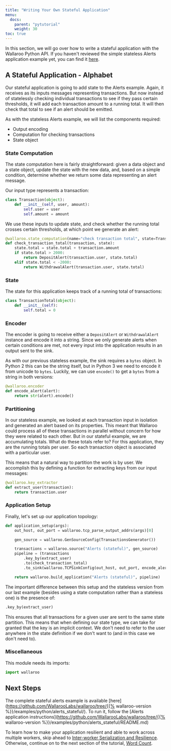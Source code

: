 ```yaml
---
title: "Writing Your Own Stateful Application"
menu:
  docs:
    parent: "pytutorial"
    weight: 30
toc: true
---
```

In this section, we will go over how to write a stateful application with the Wallaroo Python API. If you haven't reviewed the simple stateless Alerts application example yet, you can find it [here](/python-tutorial/writing-your-own-application/).

## A Stateful Application - Alphabet

Our stateful application is going to add state to the Alerts example. Again, it receives as its inputs messages representing transactions. But now instead of statelessly checking individual transactions to see if they pass certain thresholds, it will add each transaction amount to a running total. It will then check that total to see if an alert should be emitted.

As with the stateless Alerts example, we will list the components required:

* Output encoding
* Computation for checking transactions
* State object

### State Computation

The state computation here is fairly straightforward: given a data object and a state object, update the state with the new data, and, based on a simple condition, determine whether we return some data representing an alert message.

Our input type represents a transaction:
```python
class Transaction(object):
    def __init__(self, user, amount):
        self.user = user
        self.amount = amount
```

We use these inputs to update state, and check whether the running total crosses certain thresholds, at which point we generate an alert:

```python
@wallaroo.state_computation(name="check transaction total", state=TransactionTotal)
def check_transaction_total(transaction, state):
    state.total = state.total + transaction.amount
    if state.total > 2000:
        return DepositAlert(transaction.user, state.total)
    elif state.total < -2000:
        return WithdrawalAlert(transaction.user, state.total)
```

### State

The state for this application keeps track of a running total of transactions:

```python
class TransactionTotal(object):
    def __init__(self):
        self.total = 0
```

### Encoder
The encoder is going to receive either a `DepositAlert` or `WithdrawalAlert` instance and encode it into a string. Since we only generate alerts when certain conditions are met, not every input into the application results in an output sent to the sink.

As with our previous stateless example, the sink requires a `bytes` object. In Python 2 this can be the string itself, but in Python 3 we need to encode it from unicode to `bytes`. Luckily, we can use `encode()` to get a `bytes` from a string in both versions:

```python
@wallaroo.encoder
def encode_alert(alert):
    return str(alert).encode()
```

### Partitioning
In our stateless example, we looked at each transaction input in isolation and generated an alert based on its properties. This meant that Wallaroo could process all of these transactions in parallel without concern for how they were related to each other. But in our stateful example, we are accumulating totals. What do these totals refer to? For this application, they are the running totals per user. So each transaction object is associated with a particular user.

This means that a natural way to partition the work is by user. We accomplish this by defining a function for extracting keys from our input messages:

```python
@wallaroo.key_extractor
def extract_user(transaction):
    return transaction.user
```

### Application Setup

Finally, let's set up our application topology:

```python
def application_setup(args):
    out_host, out_port = wallaroo.tcp_parse_output_addrs(args)[0]

    gen_source = wallaroo.GenSourceConfig(TransactionsGenerator())

    transactions = wallaroo.source("Alerts (stateful)", gen_source)
    pipeline = (transactions
        .key_by(extract_user)
        .to(check_transaction_total)
        .to_sink(wallaroo.TCPSinkConfig(out_host, out_port, encode_alert)))

    return wallaroo.build_application("Alerts (stateful)", pipeline)
```

The important difference between this setup and the stateless version from our last example (besides using a state computation rather than a stateless one) is the presence of: 

```python
.key_by(extract_user)
```

This ensures that all transactions for a given user are sent to the same state
partition. This means that when defining our state type, we can take for granted that the key is an implicit context. We don't need to refer to the user
anywhere in the state definition if we don't want to (and in this case we don't need to).

### Miscellaneous

This module needs its imports:

```python
import wallaroo
```

## Next Steps

The complete stateful alerts example is available [here](https://github.com/WallarooLabs/wallaroo/tree/{{% wallaroo-version %}}/examples/python/alerts_stateful/). To run it, follow the [Alerts application instructions](https://github.com/WallarooLabs/wallaroo/tree/{{% wallaroo-version %}}/examples/python/alerts_stateful/README.md)

To learn how to make your application resilient and able to work across multiple workers, skip ahead to [Inter-worker Serialization and Resilience](/python-tutorial/interworker-serialization-and-resilience/). Otherwise, continue on to the next section of the tutorial, [Word Count](/python-tutorial/word-count/).
